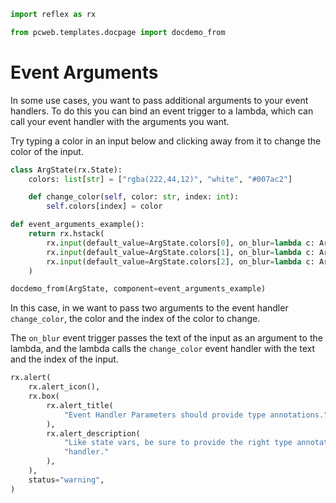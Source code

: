 ```python exec
import reflex as rx

from pcweb.templates.docpage import docdemo_from
```


# Event Arguments


In some use cases, you want to pass additional arguments to your event handlers. To do this you can bind an event trigger to a lambda, which can call your event handler with the arguments you want.

Try typing a color in an input below and clicking away from it to change the color of the input.


```python exec
class ArgState(rx.State):
    colors: list[str] = ["rgba(222,44,12)", "white", "#007ac2"]

    def change_color(self, color: str, index: int):
        self.colors[index] = color

def event_arguments_example():
    return rx.hstack(
        rx.input(default_value=ArgState.colors[0], on_blur=lambda c: ArgState.change_color(c, 0), bg=ArgState.colors[0]),
        rx.input(default_value=ArgState.colors[1], on_blur=lambda c: ArgState.change_color(c, 1), bg=ArgState.colors[1]),
        rx.input(default_value=ArgState.colors[2], on_blur=lambda c: ArgState.change_color(c, 2), bg=ArgState.colors[2]),
    )

```

```python eval
docdemo_from(ArgState, component=event_arguments_example)
```

In this case, in we want to pass two arguments to the event handler `change_color`, the color and the index of the color to change.

The `on_blur` event trigger passes the text of the input as an argument to the lambda, and the lambda calls the `change_color` event handler with the text and the index of the input.

```python eval
rx.alert(
    rx.alert_icon(),
    rx.box(
        rx.alert_title(
            "Event Handler Parameters should provide type annotations."
        ),
        rx.alert_description(
            "Like state vars, be sure to provide the right type annotations for the prameters in an event "
            "handler."
        ),
    ),
    status="warning",
)
```